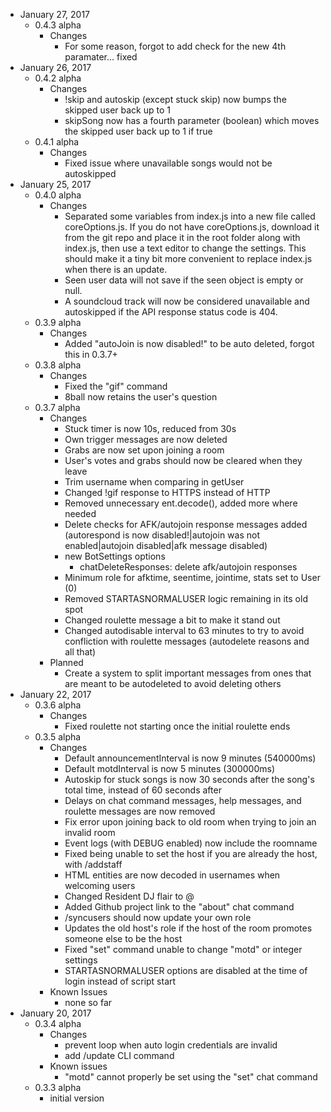 - January 27, 2017
  - 0.4.3 alpha
    - Changes
      - For some reason, forgot to add check for the new 4th paramater... fixed
- January 26, 2017
  - 0.4.2 alpha
    - Changes
      - !skip and autoskip (except stuck skip) now bumps the skipped user back up to 1
      - skipSong now has a fourth parameter (boolean) which moves the skipped user back up to 1 if true
  - 0.4.1 alpha
    - Changes
      - Fixed issue where unavailable songs would not be autoskipped
- January 25, 2017
  - 0.4.0 alpha
    - Changes
      - Separated some variables from index.js into a new file called coreOptions.js. If you do not have coreOptions.js, download it from the git repo and place it in the root folder along with index.js, then use a text editor to change the settings. This should make it a tiny bit more convenient to replace index.js when there is an update.
      - Seen user data will not save if the seen object is empty or null.
      - A soundcloud track will now be considered unavailable and autoskipped if the API response status code is 404.
  - 0.3.9 alpha
    - Changes
      - Added "autoJoin is now disabled!" to be auto deleted, forgot this in 0.3.7+
  - 0.3.8 alpha
    - Changes
      - Fixed the "gif" command
      - 8ball now retains the user's question
  - 0.3.7 alpha
    - Changes
      - Stuck timer is now 10s, reduced from 30s
      - Own trigger messages are now deleted
      - Grabs are now set upon joining a room
      - User's votes and grabs should now be cleared when they leave
      - Trim username when comparing in getUser
      - Changed !gif response to HTTPS instead of HTTP
      - Removed unnecessary ent.decode(), added more where needed
      - Delete checks for AFK/autojoin response messages added (autorespond is now disabled!|autojoin was not enabled|autojoin disabled|afk message disabled)
      - new BotSettings options
        - chatDeleteResponses: delete afk/autojoin responses
      - Minimum role for afktime, seentime, jointime, stats set to User (0)
      - Removed STARTASNORMALUSER logic remaining in its old spot
      - Changed roulette message a bit to make it stand out
      - Changed autodisable interval to 63 minutes to try to avoid confliction with roulette messages (autodelete reasons and all that)
    - Planned
      - Create a system to split important messages from ones that are meant to be autodeleted to avoid deleting others
- January 22, 2017
  - 0.3.6 alpha
    - Changes
      - Fixed roulette not starting once the initial roulette ends
  - 0.3.5 alpha
    - Changes
      - Default announcementInterval is now 9 minutes (540000ms)
      - Default motdInterval is now 5 minutes (300000ms)
      - Autoskip for stuck songs is now 30 seconds after the song's total time, instead of 60 seconds after
      - Delays on chat command messages, help messages, and roulette messages are now removed
      - Fix error upon joining back to old room when trying to join an invalid room
      - Event logs (with DEBUG enabled) now include the roomname
      - Fixed being unable to set the host if you are already the host, with /addstaff
      - HTML entities are now decoded in usernames when welcoming users
      - Changed Resident DJ flair to @
      - Added Github project link to the "about" chat command
      - /syncusers should now update your own role
      - Updates the old host's role if the host of the room promotes someone else to be the host
      - Fixed "set" command unable to change "motd" or integer settings
      - STARTASNORMALUSER options are disabled at the time of login instead of script start
    - Known Issues
      - none so far
- January 20, 2017
  - 0.3.4 alpha
    - Changes
      - prevent loop when auto login credentials are invalid
      - add /update CLI command
    - Known issues
      - "motd" cannot properly be set using the "set" chat command
  - 0.3.3 alpha
    - initial version
